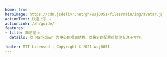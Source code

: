 ```yaml
---
home: true
heroImage: https://cdn.jsdelivr.net/gh/wsj0051/files@main/img/avatar.jpg
actionText: 快速上手 →
actionLink: /zh/guide/
features:
- title: 简洁至上
  details: 以 Markdown 为中心的项目结构，以最少的配置帮助你专注于写作。
  
footer: MIT Licensed | Copyright © 2021 wsj0051
---
```

